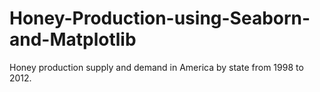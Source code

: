 # Honey-Production-using-Seaborn-and-Matplotlib
Honey production supply and demand in America by state from 1998 to 2012.
